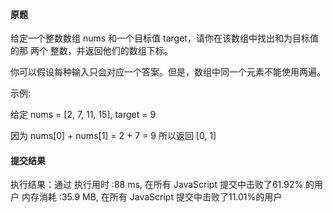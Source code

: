 #### 原题

给定一个整数数组 nums 和一个目标值 target，请你在该数组中找出和为目标值的那 两个 整数，并返回他们的数组下标。

你可以假设每种输入只会对应一个答案。但是，数组中同一个元素不能使用两遍。

示例:

给定 nums = [2, 7, 11, 15], target = 9

因为 nums[0] + nums[1] = 2 + 7 = 9
所以返回 [0, 1]

#### 提交结果

执行结果：通过
执行用时 :88 ms, 在所有 JavaScript 提交中击败了61.92% 的用户
内存消耗 :35.9 MB, 在所有 JavaScript 提交中击败了11.01%的用户
